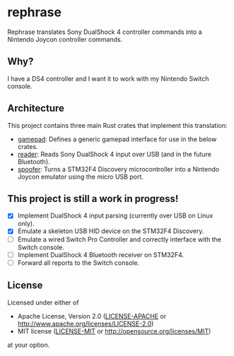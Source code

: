# rephrase

Rephrase translates Sony DualShock 4 controller commands into a Nintendo Joycon
controller commands.

## Why?

I have a DS4 controller and I want it to work with my Nintendo Switch console.

## Architecture

This project contains three main Rust crates that implement this translation:

- [gamepad](gamepad): Defines a generic gamepad interface for use in the below
  crates.
- [reader](reader): Reads Sony DualShock 4 input over USB (and in the future
  Bluetooth).
- [spoofer](spoofer): Turns a STM32F4 Discovery microcontroller into a Nintendo
  Joycon emulator using the micro USB port.

## This project is still a work in progress!

- [x] Implement DualShock 4 input parsing (currently over USB on Linux only).
- [x] Emulate a skeleton USB HID device on the STM32F4 Discovery.
- [ ] Emulate a wired Switch Pro Controller and correctly interface with the
  Switch console.
- [ ] Implement DualShock 4 Bluetooth receiver on STM32F4.
- [ ] Forward all reports to the Switch console.

## License

Licensed under either of

- Apache License, Version 2.0 ([LICENSE-APACHE](LICENSE-APACHE) or
  http://www.apache.org/licenses/LICENSE-2.0)
- MIT license ([LICENSE-MIT](LICENSE-MIT) or http://opensource.org/licenses/MIT)

at your option.
